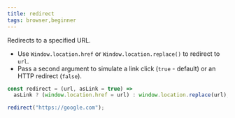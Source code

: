 ```yaml
---
title: redirect
tags: browser,beginner
---
```


Redirects to a specified URL.

- Use `Window.location.href` or `Window.location.replace()` to redirect to `url`.
- Pass a second argument to simulate a link click (`true` - default) or an HTTP redirect (`false`).

```js
const redirect = (url, asLink = true) =>
  asLink ? (window.location.href = url) : window.location.replace(url);
```

```js
redirect("https://google.com");
```
